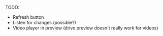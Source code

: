 TODO:
- Refresh button
- Listen for changes (possible?)
- Video player in preview (drive preview doesn't really work for videos)